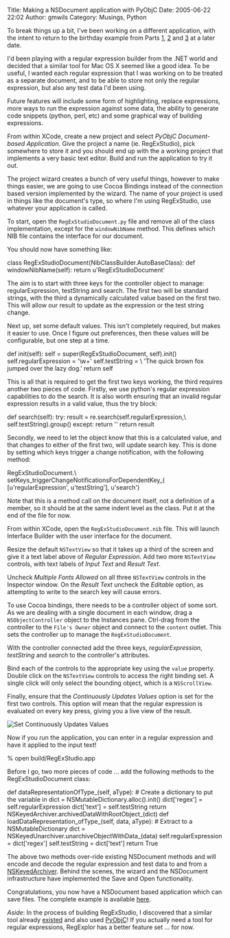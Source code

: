 Title: Making a NSDocument application with PyObjC
Date: 2005-06-22 22:02
Author: gmwils
Category: Musings, Python

To break things up a bit, I've been working on a different application,
with the intent to return to the birthday example from Parts [1][],
[2][] and [3][] at a later date.

</p>

I'd been playing with a regular expression builder from the .NET world
and decided that a similar tool for Mac OS X seemed like a good idea. To
be useful, I wanted each regular expression that I was working on to be
treated as a separate document, and to be able to store not only the
regular expression, but also any test data I'd been using.

</p>

Future features will include some form of highlighting, replace
expressions, more ways to run the expression against some data, the
ability to generate code snippets (python, perl, etc) and some graphical
way of building expressions.

</p>

From within XCode, create a new project and select *PyObjC
Document-based Application*. Give the project a name (ie. RegExStudio),
pick somewhere to store it and you should end up with the a working
project that implements a very basic text editor. Build and run the
application to try it out.

</p>

The project wizard creates a bunch of very useful things, however to
make things easier, we are going to use Cocoa Bindings instead of the
connection based version implemented by the wizard. The name of your
project is used in things like the document's type, so where I'm using
RegExStudio, use whatever your application is called.

</p>

To start, open the `RegExStudioDocument.py` file and remove all of the
class implementation, except for the `windowNibName` method. This
defines which NIB file contains the interface for our document.

</p>

You should now have something like:

</p>

<p>
    class RegExStudioDocument(NibClassBuilder.AutoBaseClass):    def windowNibName(self):        return u'RegExStudioDocument'

</p>

The aim is to start with three keys for the controller object to manage:
regularExpression, testString and search. The first two will be standard
strings, with the third a dynamically calculated value based on the
first two. This will allow our result to update as the expression or the
test string change.

</p>

Next up, set some default values. This isn't completely required, but
makes it easier to use. Once I figure out preferences, then these values
will be configurable, but one step at a time.

</p>

<p>
        def init(self):        self = super(RegExStudioDocument, self).init()        self.regularExpression = '\w+'        self.testString = \            'The quick brown fox jumped over the lazy dog.'        return self

</p>

This is all that is required to get the first two keys working, the
third requires another two pieces of code. Firstly, we use python's
regular expression capabilities to do the search. It is also worth
ensuring that an invalid regular expression results in a valid value,
thus the try block:

</p>

<p>
        def search(self):        try:            result = re.search(self.regularExpression,\                 self.testString).group()        except:            return ''        return result

</p>

Secondly, we need to let the object know that this is a calculated
value, and that changes to either of the first two, will update search
key. This is done by setting which keys trigger a change notification,
with the following method:

</p>

<p>
    RegExStudioDocument.\    setKeys_triggerChangeNotificationsForDependentKey_(    [u'regularExpression', u'testString'],    u'search')

</p>

Note that this is a method call on the document itself, not a definition
of a member, so it should be at the same indent level as the class. Put
it at the end of the file for now.

</p>

From within XCode, open the `RegExStudioDocument.nib` file. This will
launch Interface Builder with the user interface for the document.

</p>

Resize the default `NSTextView` so that it takes up a third of the
screen and give it a text label above of *Regular Expression*. Add two
more `NSTextView` controls, with text labels of *Input Text* and *Result
Text*.

</p>

Uncheck *Multiple Fonts Allowed* on all three `NSTextView` controls in
the Inspector window. On the *Result Text* uncheck the *Editable*
option, as attempting to write to the search key will cause errors.

</p>

To use Cocoa bindings, there needs to be a controller object of some
sort. As we are dealing with a single document in each window, drag a
`NSObjectController` object to the Instances pane. Ctrl-drag from the
controller to the `File's Owner` object and connect to the `content`
outlet. This sets the controller up to manage the `RegExStudioDocument`.

</p>

With the controller connected add the three keys, *regularExpression*,
*testString* and *search* to the controller's attributes.

</p>

Bind each of the controls to the appropriate key using the `value`
property. Double click on the `NSTextView` controls to access the right
binding set. A single click will only select the bounding object, which
is a `NSScrollView`.

</p>

Finally, ensure that the *Continuously Updates Values* option is set for
the first two controls. This option will mean that the regular
expression is evaluated on every key press, giving you a live view of
the result.

</p>

![Set Continuously Updates Values][]

Now if you run the application, you can enter in a regular expression
and have it applied to the input text!

</p>

<p>
    % open build/RegExStudio.app

</p>

Before I go, two more pieces of code ... add the following methods to
the RegExStudioDocument class:

</p>

<p>
        def dataRepresentationOfType_(self, aType):        # Create a dictionary to put the variable in        dict = NSMutableDictionary.alloc().init()        dict['regex'] = self.regularExpression        dict['text'] = self.testString        return NSKeyedArchiver.archivedDataWithRootObject_(dict)    def loadDataRepresentation_ofType_(self, data, aType):        # Extract to a NSMutableDictionary        dict = NSKeyedUnarchiver.unarchiveObjectWithData_(data)        self.regularExpression = dict['regex']        self.testString = dict['text']        return True

</p>

The above two methods over-ride existing NSDocument methods and will
encode and decode the regular expression and test data to and from a
[NSKeyedArchiver][]. Behind the scenes, the wizard and the NSDocument
infrastructure have implemented the Save and Open functionality.

</p>

Congratulations, you now have a NSDocument based application which can
save files. The complete example is available [here][].

</p>

*Aside*: In the process of building RegExStudio, I discovered that a
similar tool already [existed][] and also used [PyObjC][]! If you
actually need a tool for regular expressions, RegExplor has a better
feature set ... for now.

</p>

  [1]: http://www.pseudofish.com/blog/2005/05/13/part-1-creating-a-basic-cocoabindings-app-with-pyobjc/
  [2]: http://www.pseudofish.com/blog/2005/05/24/part-2-using-address-book-and-making-an-app/
  [3]: http://www.pseudofish.com/blog/2005/05/29/part-3-using-py2app-to-apple-fy-the-app/
  [Set Continuously Updates Values]: /illustrations/2005-06Updates.jpg
  [NSKeyedArchiver]: http://developer.apple.com/documentation/Cocoa/Reference/Foundation/ObjC_classic/Classes/NSKeyedArchiver.html#//apple_ref/doc/uid/20000837-BCIDHGCF
  [here]: /files/RegExStudio-1.0.zip
  [existed]: http://www.python.net/~gherman/RegexPlor.html
  [PyObjC]: http://pyobjc.sourceforge.net/
